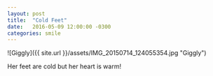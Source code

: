 ```yaml
---
layout: post
title:  "Cold Feet"
date:   2016-05-09 12:00:00 -0300
categories: smile
---
```

![Giggly]({{ site.url }}/assets/IMG_20150714_124055354.jpg "Giggly")

Her feet are cold but her heart is warm!